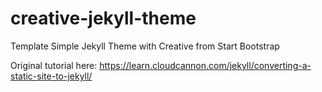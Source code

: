 # creative-jekyll-theme
Template Simple Jekyll Theme with Creative from Start Bootstrap


Original tutorial here:
https://learn.cloudcannon.com/jekyll/converting-a-static-site-to-jekyll/
